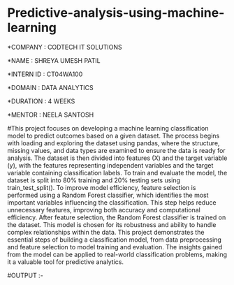 # Predictive-analysis-using-machine-learning

*COMPANY : CODTECH IT SOLUTIONS

*NAME : SHREYA UMESH PATIL

*INTERN ID : CT04WA100

*DOMAIN : DATA ANALYTICS

*DURATION : 4 WEEKS

*MENTOR : NEELA SANTOSH

#This project focuses on developing a machine learning classification model to predict outcomes based on a given dataset. The process begins with loading and exploring the dataset using pandas, where the structure, missing values, and data types are examined to ensure the data is ready for analysis. The dataset is then divided into features (X) and the target variable (y), with the features representing independent variables and the target variable containing classification labels. To train and evaluate the model, the dataset is split into 80% training and 20% testing sets using train_test_split().
To improve model efficiency, feature selection is performed using a Random Forest classifier, which identifies the most important variables influencing the classification. This step helps reduce unnecessary features, improving both accuracy and computational efficiency. After feature selection, the Random Forest classifier is trained on the dataset. This model is chosen for its robustness and ability to handle complex relationships within the data.
This project demonstrates the essential steps of building a classification model, from data preprocessing and feature selection to model training and evaluation. The insights gained from the model can be applied to real-world classification problems, making it a valuable tool for predictive analytics.

#OUTPUT :-

